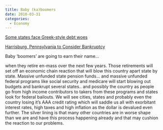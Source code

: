 ```yaml
---
title: Baby (ka)boomers
date: 2010-03-31
categories:
  - Economy
---
```


[Some states face Greek-style debt woes][1]

[Harrisburg, Pennsylvania to Consider Bankruptcy ][1]

 [1]: http://www.bloomberg.com/apps/news?pid=20601109&sid=ab6OQc35weDI&pos=14

Baby ‘boomers’ are going to earn their name...<!--more-->

when they retire en-mass over the next few years. Those retirements will set off an economic chain reaction that will blow this country apart state by state. Massive unfunded state pension funds… and massive unfunded federal programs like social security and medicare will start blowing out budgets and bankrupt several states.. and possibly the country as people go from high income contributors to takers from these programs and states look for federal bailouts. We will see cities, states and probably even the country losing it’s AAA credit rating which will saddle us all with exorbitant interest rates, high taxes and high inflation as the dollar is devalued even further. The silver lining is that many other countries are in worse shape than we are and have this process happening already and that may cushion the reaction to our problems.
